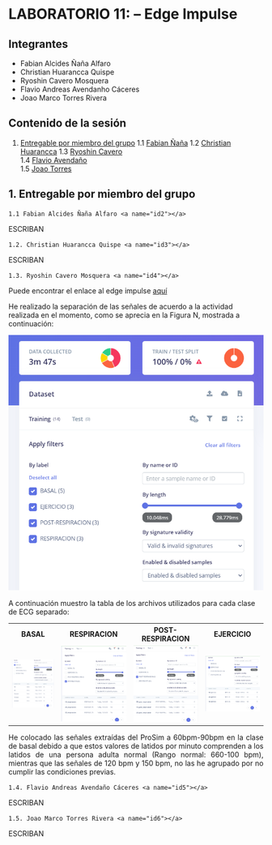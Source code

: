 # LABORATORIO 11: – Edge Impulse
## Integrantes
- Fabian Alcides Ñaña Alfaro
- Christian Huarancca Quispe
- Ryoshin Cavero Mosquera
- Flavio Andreas Avendanho Cáceres
- Joao Marco Torres Rivera

## Contenido de la sesión

1. [Entregable por miembro del grupo](#id1)
    1.1 [Fabian Ñaña](#id2)
    1.2 [Christian Huarancca](id3)
    1.3 [Ryoshin Cavero](#id4)  
    1.4 [Flavio Avendaño](#id5)  
    1.5 [Joao Torres](#id6)  


## 1. Entregable por miembro del grupo <a name="id1"></a>

    1.1 Fabian Alcides Ñaña Alfaro <a name="id2"></a>

ESCRIBAN
   
    1.2. Christian Huarancca Quispe <a name="id3"></a>

ESCRIBAN
   
    1.3. Ryoshin Cavero Mosquera <a name="id4"></a>
   
Puede encontrar el enlace al edge impulse [aquí](https://studio.edgeimpulse.com/studio/552481/acquisition/training?page=1)

He realizado la separación de las señales de acuerdo a la actividad realizada en el momento, como se aprecia en la Figura N, mostrada a continuación:

![Figura 1](./Imagenes/Ryoshin/SEPARACION.png)

A continuación muestro la tabla de los archivos utilizados para cada clase de ECG separado:

<table>
    <tr>
        <th>BASAL</th>
        <th>RESPIRACION</th>
        <th>POST-RESPIRACION</th>
        <th>EJERCICIO</th>
    </tr>
    <tr>
        <td><img src="./Imagenes/Ryoshin/BASAL.png"></td>
        <td><img src="./Imagenes/Ryoshin/RESPIRACION.png"></td>
        <td><img src="./Imagenes/Ryoshin/POST-RESPIRACION.png"></td>
        <td><img src="./Imagenes/Ryoshin/EJERCICIO.png"></td>
    </tr>
</table>

<p style="text-align: justify;"> 
He colocado las señales extraídas del ProSim a 60bpm-90bpm en la clase de basal debido a que estos valores de latidos por minuto comprenden a los latidos de una persona adulta normal (Rango normal: 660-100 bpm), mientras que las señales de 120 bpm y 150 bpm, no las he agrupado por no cumplir las condiciones previas.
   
    1.4. Flavio Andreas Avendaño Cáceres <a name="id5"></a>

ESCRIBAN

    1.5. Joao Marco Torres Rivera <a name="id6"></a>

ESCRIBAN
